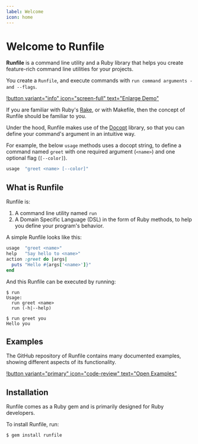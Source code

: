 ```yaml
---
label: Welcome
icon: home
---
```


# Welcome to Runfile

**Runfile** is a command line utility and a Ruby library that helps you create feature-rich command line utilities for your projects.

You create a `Runfile`, and execute commands with `run command arguments -and --flags`.

<object data="/assets/cast.svg" style='width:100%'></object>

[!button variant="info" icon="screen-full" text="Enlarge Demo"](/demo/)

If you are familiar with Ruby's [Rake][rake], or with Makefile, then the concept of Runfile should be familiar to you.

Under the hood, Runfile makes use of the [Docopt][docopt] library, so that you can define your command's argument in an intuitive way.

For example, the below `usage` methods uses a docopt string, to define a command named `greet` with one required argument (`<name>`) and one optional flag (`[--color]`).

```ruby Example
usage  "greet <name> [--color]"
```

## What is Runfile

Runfile is:

1. A command line utility named `run`
2. A Domain Specific Language (DSL) in the form of Ruby methods, to help you define your program's behavior.

A simple Runfile looks like this:

```ruby Runfile
usage  "greet <name>"
help   "Say hello to <name>"
action :greet do |args|
  puts "Hello #{args['<name>']}" 
end
```

And this Runfile can be executed by running:

```shell
$ run
Usage:
  run greet <name>
  run (-h|--help)

$ run greet you
Hello you
```

## Examples

The GitHub repository of Runfile contains many documented examples, showing different aspects of its functionality.

[!button variant="primary" icon="code-review" text="Open Examples"](https://github.com/DannyBen/runfile/tree/master/examples#readme)


## Installation

Runfile comes as a Ruby gem and is primarily designed for Ruby developers.

To install Runfile, run:

```shell
$ gem install runfile
```


[rake]: https://github.com/ruby/rake
[docopt]: http://docopt.org/
